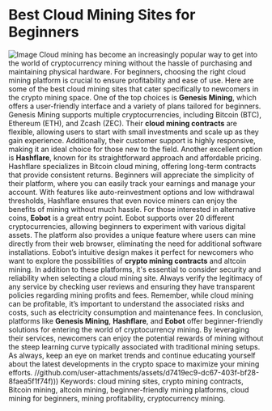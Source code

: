 # Best Cloud Mining Sites for Beginners

![Image](https://github.com/user-attachments/assets/d7419ec9-dc67-403f-bf28-8faea5f1f74f)
Cloud mining has become an increasingly popular way to get into the world of cryptocurrency mining without the hassle of purchasing and maintaining physical hardware. For beginners, choosing the right cloud mining platform is crucial to ensure profitability and ease of use. Here are some of the best cloud mining sites that cater specifically to newcomers in the crypto mining space.
One of the top choices is **Genesis Mining**, which offers a user-friendly interface and a variety of plans tailored for beginners. Genesis Mining supports multiple cryptocurrencies, including Bitcoin (BTC), Ethereum (ETH), and Zcash (ZEC). Their **cloud mining contracts** are flexible, allowing users to start with small investments and scale up as they gain experience. Additionally, their customer support is highly responsive, making it an ideal choice for those new to the field.
Another excellent option is **Hashflare**, known for its straightforward approach and affordable pricing. Hashflare specializes in Bitcoin cloud mining, offering long-term contracts that provide consistent returns. Beginners will appreciate the simplicity of their platform, where you can easily track your earnings and manage your account. With features like auto-reinvestment options and low withdrawal thresholds, Hashflare ensures that even novice miners can enjoy the benefits of mining without much hassle.
For those interested in alternative coins, **Eobot** is a great entry point. Eobot supports over 20 different cryptocurrencies, allowing beginners to experiment with various digital assets. The platform also provides a unique feature where users can mine directly from their web browser, eliminating the need for additional software installations. Eobot’s intuitive design makes it perfect for newcomers who want to explore the possibilities of **crypto mining contracts** and altcoin mining.
In addition to these platforms, it's essential to consider security and reliability when selecting a cloud mining site. Always verify the legitimacy of any service by checking user reviews and ensuring they have transparent policies regarding mining profits and fees. Remember, while cloud mining can be profitable, it’s important to understand the associated risks and costs, such as electricity consumption and maintenance fees.
In conclusion, platforms like **Genesis Mining**, **Hashflare**, and **Eobot** offer beginner-friendly solutions for entering the world of cryptocurrency mining. By leveraging their services, newcomers can enjoy the potential rewards of mining without the steep learning curve typically associated with traditional mining setups. As always, keep an eye on market trends and continue educating yourself about the latest developments in the crypto space to maximize your mining efforts. 
 //github.com/user-attachments/assets/d7419ec9-dc67-403f-bf28-8faea5f1f74f)))
Keywords: cloud mining sites, crypto mining contracts, Bitcoin mining, altcoin mining, beginner-friendly mining platforms, cloud mining for beginners, mining profitability, cryptocurrency mining.

